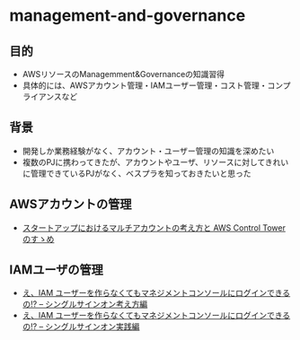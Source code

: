 # management-and-governance
## 目的
* AWSリソースのManagemment&Governanceの知識習得
* 具体的には、AWSアカウント管理・IAMユーザー管理・コスト管理・コンプライアンスなど
## 背景
* 開発しか業務経験がなく、アカウント・ユーザー管理の知識を深めたい
* 複数のPJに携わってきたが、アカウントやユーザ、リソースに対してきれいに管理できているPJがなく、ベスプラを知っておきたいと思った
## AWSアカウントの管理
* [スタートアップにおけるマルチアカウントの考え方と AWS Control Tower のすゝめ](https://aws.amazon.com/jp/blogs/startup/multi-accounts-and-control-tower/)

## IAMユーザの管理
* [え、IAM ユーザーを作らなくてもマネジメントコンソールにログインできるの!? – シングルサインオン考え方編](https://aws.amazon.com/jp/blogs/startup/techblog-iam-sso-concept/)
* [え、IAM ユーザーを作らなくてもマネジメントコンソールにログインできるの!? – シングルサインオン実践編](https://aws.amazon.com/jp/blogs/startup/techblog-iam-sso-practice/)


<script src="https://blz-soft.github.io/md_style/release/v1.2/md_style.js" ></script>